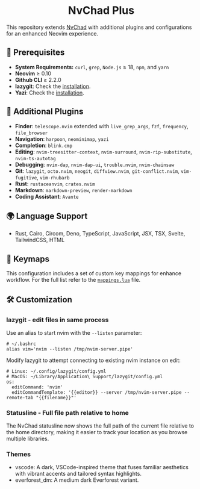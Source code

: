 <div align="center">
    <h1>NvChad Plus</h1>
</div>

This repository extends [NvChad](https://github.com/NvChad/NvChad) with additional plugins and configurations for an enhanced Neovim experience.

## 📌 Prerequisites

- **System Requirements:** `curl`, `grep`, `Node.js` ≥ 18, `npm`, and `yarn`
- **Neovim** ≥ 0.10
- **Github CLI** ≥  2.2.0
- **lazygit**: Check the [installation](https://github.com/jesseduffield/lazygit?tab=readme-ov-file#installation).
- **Yazi**: Check the [installation](https://yazi-rs.github.io/docs/installation).

## 🔌 Additional Plugins

- **Finder**: `telescope.nvim` extended with `live_grep_args`, `fzf`, `frequency`, `file_browser`
- **Navigation**: `harpoon`, `neominimap`, `yazi`
- **Completion**: `blink.cmp`
- **Editing**: `nvim-treesitter-context`, `nvim-surround`, `nvim-rip-substitute`, `nvim-ts-autotag`
- **Debugging**: `nvim-dap`, `nvim-dap-ui`, `trouble.nvim`, `nvim-chainsaw`
- **Git**: `lazygit`, `octo.nvim`, `neogit`, `diffview.nvim`, `git-conflict.nvim`, `vim-fugitive`, `vim-rhubarb`
- **Rust**: `rustaceanvim`, `crates.nvim`
- **Markdown**: `markdown-preview`, `render-markdown`
- **Coding Assistant**: `Avante`

## 🌍 Language Support

- Rust, Cairo, Circom, Deno, TypeScript, JavaScript, JSX, TSX, Svelte, TailwindCSS, HTML

## 🎹 Keymaps

This configuration includes a set of custom key mappings for enhance workflow.
For the full list refer to the [`mappings.lua`](lua/mappings.lua) file.

## 🛠️ Customization

### lazygit - edit files in same process

Use an alias to start nvim with the `--listen` parameter:

```bashrc
# ~/.bashrc
alias vim='nvim --listen /tmp/nvim-server.pipe'
```

Modify lazygit to attempt connecting to existing nvim instance on edit:

```
# Linux: ~/.config/lazygit/config.yml
# MacOS: ~/Library/Application\ Support/lazygit/config.yml
os:
  editCommand: 'nvim'
  editCommandTemplate: '{{editor}} --server /tmp/nvim-server.pipe --remote-tab "{{filename}}"'
```

### Statusline - Full file path relative to home

The NvChad statusline now shows the full path of the current file relative to the home directory, making it easier to track your location as you browse multiple libraries.

### Themes

- vscode: A dark, VSCode-inspired theme that fuses familiar aesthetics with vibrant accents and tailored syntax highlights.
- everforest_dm: A medium dark Everforest variant.
